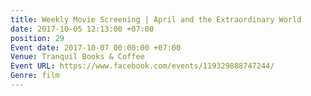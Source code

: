 ```yaml
---
title: Weekly Movie Screening | April and the Extraordinary World
date: 2017-10-05 12:13:00 +07:00
position: 29
Event date: 2017-10-07 00:00:00 +07:00
Venue: Tranquil Books & Coffee
Event URL: https://www.facebook.com/events/119329888747244/
Genre: film
---
```


